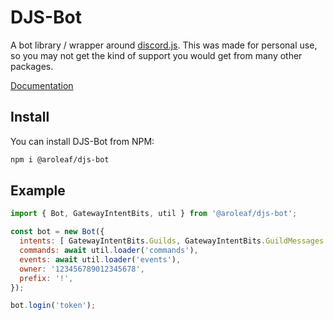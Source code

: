 # DJS-Bot

A bot library / wrapper around [discord.js][djs]. This was made for personal use, so you may not get the kind of support you would get from many other packages.

[Documentation][docs]

## Install

You can install DJS-Bot from NPM:

```sh
npm i @aroleaf/djs-bot
```

## Example

```js
import { Bot, GatewayIntentBits, util } from '@aroleaf/djs-bot';

const bot = new Bot({
  intents: [ GatewayIntentBits.Guilds, GatewayIntentBits.GuildMessages ],
  commands: await util.loader('commands'),
  events: await util.loader('events'),
  owner: '123456789012345678',
  prefix: '!',
});

bot.login('token');
```

[djs]: https://discord.js.org/
[docs]: https://djs-bot.leaf.moe/
